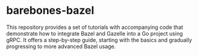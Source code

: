 # barebones-bazel
This repository provides a set of tutorials with accompanying code that demonstrate how to integrate Bazel and Gazelle into a Go project using gRPC. It offers a step-by-step guide, starting with the basics and gradually progressing to more advanced Bazel usage.
